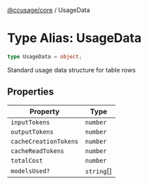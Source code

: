 [@ccusage/core](../index.md) / UsageData

# Type Alias: UsageData

```ts
type UsageData = object;
```

Standard usage data structure for table rows

## Properties

| Property | Type |
| ------ | ------ |
| <a id="inputtokens"></a> `inputTokens` | `number` |
| <a id="outputtokens"></a> `outputTokens` | `number` |
| <a id="cachecreationtokens"></a> `cacheCreationTokens` | `number` |
| <a id="cachereadtokens"></a> `cacheReadTokens` | `number` |
| <a id="totalcost"></a> `totalCost` | `number` |
| <a id="modelsused"></a> `modelsUsed?` | `string`[] |

